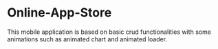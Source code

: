 # Online-App-Store
This mobile application is based on basic crud functionalities  with some animations such as animated chart and animated loader. 
